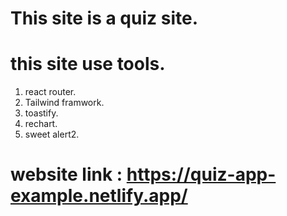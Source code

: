 # This site is a quiz site.
# this site use tools.
1. react router.
2. Tailwind framwork.
3. toastify.
4. rechart.
5. sweet alert2.
# website link : https://quiz-app-example.netlify.app/
